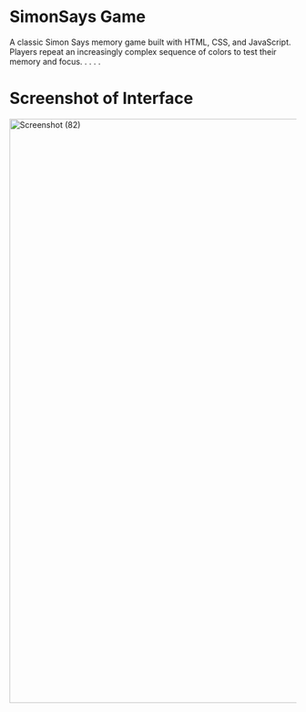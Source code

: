 # SimonSays Game
A classic Simon Says memory game built with HTML, CSS, and JavaScript. Players repeat an increasingly complex sequence of colors to test their memory and focus.
.
.
.
.


# Screenshot of Interface
<img width="1901" height="1024" alt="Screenshot (82)" src="https://github.com/user-attachments/assets/aacfe442-402e-480c-b03e-da8e724cdd63" />
